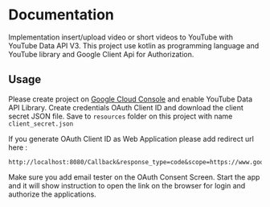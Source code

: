 # Documentation

Implementation insert/upload video or short videos to YouTube with YouTube Data API V3.
This project use kotlin as programming language and YouTube library and Google Client Api for Authorization.

## Usage
Please create project on [Google Cloud Console](https://console.cloud.google.com) and enable YouTube Data API Library. 
Create credentials OAuth Client ID and download the client secret JSON file. Save to `resources` folder on this project with name ``client_secret.json``

If you generate OAuth Client ID as Web Application please add redirect url here :
```
http://localhost:8080/Callback&response_type=code&scope=https://www.googleapis.com/auth/youtube.upload
```

Make sure you add email tester on the OAuth Consent Screen. Start the app and it will show instruction to open the link on the browser for login and authorize the applications.

